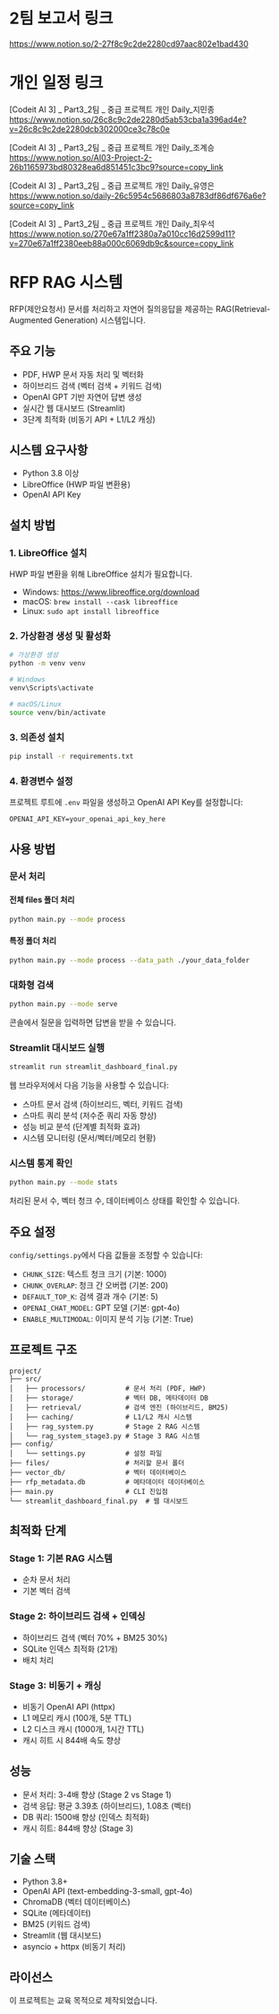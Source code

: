 # 2팀 보고서 링크
https://www.notion.so/2-27f8c9c2de2280cd97aac802e1bad430

# 개인 일정 링크
[Codeit AI 3] _ Part3_2팀 _ 중급 프로젝트 개인 Daily_지민종	https://www.notion.so/26c8c9c2de2280d5ab53cba1a396ad4e?v=26c8c9c2de2280dcb302000ce3c78c0e

[Codeit AI 3] _ Part3_2팀 _ 중급 프로젝트 개인 Daily_조계승	https://www.notion.so/AI03-Project-2-26b1165973bd80328ea6d851451c3bc9?source=copy_link

[Codeit AI 3] _ Part3_2팀 _ 중급 프로젝트 개인 Daily_유영은	https://www.notion.so/daily-26c5954c5686803a8783df86df676a6e?source=copy_link

[Codeit AI 3] _ Part3_2팀 _ 중급 프로젝트 개인 Daily_최우석	https://www.notion.so/270e67a1ff2380a7a010cc16d2599d11?v=270e67a1ff2380eeb88a000c6069db9c&source=copy_link


# RFP RAG 시스템

RFP(제안요청서) 문서를 처리하고 자연어 질의응답을 제공하는 RAG(Retrieval-Augmented Generation) 시스템입니다.

## 주요 기능

- PDF, HWP 문서 자동 처리 및 벡터화
- 하이브리드 검색 (벡터 검색 + 키워드 검색)
- OpenAI GPT 기반 자연어 답변 생성
- 실시간 웹 대시보드 (Streamlit)
- 3단계 최적화 (비동기 API + L1/L2 캐싱)

## 시스템 요구사항

- Python 3.8 이상
- LibreOffice (HWP 파일 변환용)
- OpenAI API Key

## 설치 방법

### 1. LibreOffice 설치

HWP 파일 변환을 위해 LibreOffice 설치가 필요합니다.

- Windows: https://www.libreoffice.org/download
- macOS: `brew install --cask libreoffice`
- Linux: `sudo apt install libreoffice`

### 2. 가상환경 생성 및 활성화

```bash
# 가상환경 생성
python -m venv venv

# Windows
venv\Scripts\activate

# macOS/Linux
source venv/bin/activate
```

### 3. 의존성 설치

```bash
pip install -r requirements.txt
```

### 4. 환경변수 설정

프로젝트 루트에 `.env` 파일을 생성하고 OpenAI API Key를 설정합니다:

```
OPENAI_API_KEY=your_openai_api_key_here
```

## 사용 방법

### 문서 처리

#### 전체 files 폴더 처리
```bash
python main.py --mode process
```

#### 특정 폴더 처리
```bash
python main.py --mode process --data_path ./your_data_folder
```

### 대화형 검색

```bash
python main.py --mode serve
```

콘솔에서 질문을 입력하면 답변을 받을 수 있습니다.

### Streamlit 대시보드 실행

```bash
streamlit run streamlit_dashboard_final.py
```

웹 브라우저에서 다음 기능을 사용할 수 있습니다:

- 스마트 문서 검색 (하이브리드, 벡터, 키워드 검색)
- 스마트 쿼리 분석 (저수준 쿼리 자동 향상)
- 성능 비교 분석 (단계별 최적화 효과)
- 시스템 모니터링 (문서/벡터/메모리 현황)

### 시스템 통계 확인

```bash
python main.py --mode stats
```

처리된 문서 수, 벡터 청크 수, 데이터베이스 상태를 확인할 수 있습니다.

## 주요 설정

`config/settings.py`에서 다음 값들을 조정할 수 있습니다:

- `CHUNK_SIZE`: 텍스트 청크 크기 (기본: 1000)
- `CHUNK_OVERLAP`: 청크 간 오버랩 (기본: 200)
- `DEFAULT_TOP_K`: 검색 결과 개수 (기본: 5)
- `OPENAI_CHAT_MODEL`: GPT 모델 (기본: gpt-4o)
- `ENABLE_MULTIMODAL`: 이미지 분석 기능 (기본: True)

## 프로젝트 구조

```
project/
├── src/
│   ├── processors/          # 문서 처리 (PDF, HWP)
│   ├── storage/             # 벡터 DB, 메타데이터 DB
│   ├── retrieval/           # 검색 엔진 (하이브리드, BM25)
│   ├── caching/             # L1/L2 캐시 시스템
│   ├── rag_system.py        # Stage 2 RAG 시스템
│   └── rag_system_stage3.py # Stage 3 RAG 시스템
├── config/
│   └── settings.py          # 설정 파일
├── files/                   # 처리할 문서 폴더
├── vector_db/               # 벡터 데이터베이스
├── rfp_metadata.db          # 메타데이터 데이터베이스
├── main.py                  # CLI 진입점
└── streamlit_dashboard_final.py  # 웹 대시보드
```

## 최적화 단계

### Stage 1: 기본 RAG 시스템
- 순차 문서 처리
- 기본 벡터 검색

### Stage 2: 하이브리드 검색 + 인덱싱
- 하이브리드 검색 (벡터 70% + BM25 30%)
- SQLite 인덱스 최적화 (21개)
- 배치 처리

### Stage 3: 비동기 + 캐싱
- 비동기 OpenAI API (httpx)
- L1 메모리 캐시 (100개, 5분 TTL)
- L2 디스크 캐시 (1000개, 1시간 TTL)
- 캐시 히트 시 844배 속도 향상

## 성능

- 문서 처리: 3-4배 향상 (Stage 2 vs Stage 1)
- 검색 응답: 평균 3.39초 (하이브리드), 1.08초 (벡터)
- DB 쿼리: 1500배 향상 (인덱스 최적화)
- 캐시 히트: 844배 향상 (Stage 3)

## 기술 스택

- Python 3.8+
- OpenAI API (text-embedding-3-small, gpt-4o)
- ChromaDB (벡터 데이터베이스)
- SQLite (메타데이터)
- BM25 (키워드 검색)
- Streamlit (웹 대시보드)
- asyncio + httpx (비동기 처리)

## 라이선스

이 프로젝트는 교육 목적으로 제작되었습니다.

